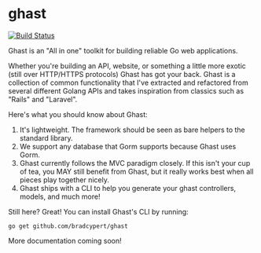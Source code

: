 # ghast

[![Build Status](https://travis-ci.org/bradcypert/ghast.svg?branch=master)](https://travis-ci.org/bradcypert/ghast)

Ghast is an "All in one" toolkit for building reliable Go web applications.

Whether you're building an API, website, or something a little more exotic (still over HTTP/HTTPS protocols)
Ghast has got your back. Ghast is a collection of common functionality that I've extracted and refactored from several different Golang APIs and takes inspiration from classics such as "Rails" and "Laravel".

Here's what you should know about Ghast:

1. It's lightweight. The framework should be seen as bare helpers to the standard library.
2. We support any database that Gorm supports because Ghast uses Gorm.
3. Ghast currently follows the MVC paradigm closely. If this isn't your cup of tea, you MAY still benefit from Ghast, but it really works best when all pieces play together nicely.
4. Ghast ships with a CLI to help you generate your ghast controllers, models, and much more!

Still here? Great! You can install Ghast's CLI by running:

```
go get github.com/bradcypert/ghast
```

More documentation coming soon!

